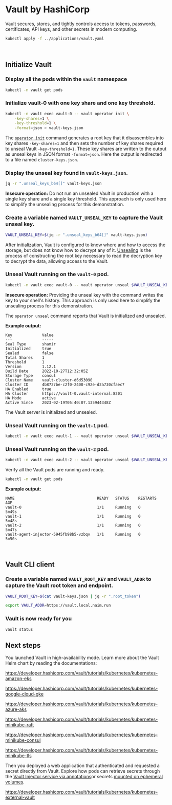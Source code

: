 # Vault by HashiCorp
Vault secures, stores, and tightly controls access to tokens, passwords, certificates, API keys, and other secrets in modern computing.

```bash
kubectl apply -f ../applications/vault.yaml
```

<br/>

## Initialize Vault

### Display all the pods within the `vault` namespace

```bash
kubectl -n vault get pods
```

### Initialize vault-0 with one key share and one key threshold.

```bash
kubectl -n vault exec vault-0 -- vault operator init \
    -key-shares=1 \
    -key-threshold=1 \
    -format=json > vault-keys.json
```

The [`operator init`](https://developer.hashicorp.com/vault/docs/commands/operator/init) command generates a root key that it disassembles into key shares `-key-shares=1` and then sets the number of key shares required to unseal Vault `-key-threshold=1`. These key shares are written to the output as unseal keys in JSON format `-format=json`. Here the output is redirected to a file named `cluster-keys.json`.

### Display the unseal key found in `vault-keys.json`.

```bash
jq -r ".unseal_keys_b64[]" vault-keys.json
```

**Insecure operation:** Do not run an unsealed Vault in production with a single key share and a single key threshold. This approach is only used here to simplify the unsealing process for this demonstration.

### Create a variable named `VAULT_UNSEAL_KEY` to capture the Vault unseal key.

```bash
VAULT_UNSEAL_KEY=$(jq -r ".unseal_keys_b64[]" vault-keys.json)
```

After initialization, Vault is configured to know where and how to access the storage, but does not know how to decrypt any of it. [Unsealing](https://developer.hashicorp.com/vault/docs/concepts/seal#unsealing) is the process of constructing the root key necessary to read the decryption key to decrypt the data, allowing access to the Vault.

### Unseal Vault running on the `vault-0` pod.

```bash
kubectl -n vault exec vault-0 -- vault operator unseal $VAULT_UNSEAL_KEY
```

**Insecure operation:** Providing the unseal key with the command writes the key to your shell's history. This approach is only used here to simplify the unsealing process for this demonstration.

The `operator unseal` command reports that Vault is initialized and unsealed.

**Example output:**

```text
Key             Value
---             -----
Seal Type       shamir
Initialized     true
Sealed          false
Total Shares    1
Threshold       1
Version         1.12.1
Build Date      2022-10-27T12:32:05Z
Storage Type    consul
Cluster Name    vault-cluster-d6d53090
Cluster ID      4b8727be-c2f0-2400-c92e-d2a730cfaec7
HA Enabled      true
HA Cluster      https://vault-0.vault-internal:8201
HA Mode         active
Active Since    2023-02-19T05:40:07.135944348Z
```

The Vault server is initialized and unsealed.

### Unseal Vault running on the `vault-1` pod.

```bash
kubectl -n vault exec vault-1 -- vault operator unseal $VAULT_UNSEAL_KEY
```

### Unseal Vault running on the `vault-2` pod.

```bash
kubectl -n vault exec vault-2 -- vault operator unseal $VAULT_UNSEAL_KEY
```

Verify all the Vault pods are running and ready.

```bash
kubectl -n vault get pods
```

**Example output:**

```text
NAME                                    READY   STATUS    RESTARTS   AGE
vault-0                                 1/1     Running   0          5m49s
vault-1                                 1/1     Running   0          5m48s
vault-2                                 1/1     Running   0          5m47s
vault-agent-injector-5945fb98b5-vzbqv   1/1     Running   0          5m50s
```

<br/>

## Vault CLI client

### Create a variable named `VAULT_ROOT_KEY` and `VAULT_ADDR` to capture the Vault root token and endpoint.

```bash
VAULT_ROOT_KEY=$(cat vault-keys.json | jq -r ".root_token")
```

```bash
export VAULT_ADDR=https://vault.local.naim.run
```

### Vault is now ready for you

```bash
vault status
```



## Next steps

You launched Vault in high-availability mode. Learn more about the Vault Helm chart by reading the documentations:

https://developer.hashicorp.com/vault/tutorials/kubernetes/kubernetes-amazon-eks

https://developer.hashicorp.com/vault/tutorials/kubernetes/kubernetes-google-cloud-gke

https://developer.hashicorp.com/vault/tutorials/kubernetes/kubernetes-azure-aks

https://developer.hashicorp.com/vault/tutorials/kubernetes/kubernetes-minikube-raft

https://developer.hashicorp.com/vault/tutorials/kubernetes/kubernetes-minikube-consul

https://developer.hashicorp.com/vault/tutorials/kubernetes/kubernetes-minikube-tls

Then you deployed a web application that authenticated and requested a secret directly from Vault. Explore how pods can retrieve secrets through the [Vault Injector service via annotations](https://developer.hashicorp.com/vault/tutorials/kubernetes/kubernetes-sidecar)or secrets [mounted on ephemeral volumes](https://developer.hashicorp.com/vault/tutorials/kubernetes/kubernetes-secret-store-driver).

https://developer.hashicorp.com/vault/tutorials/kubernetes/kubernetes-external-vault
